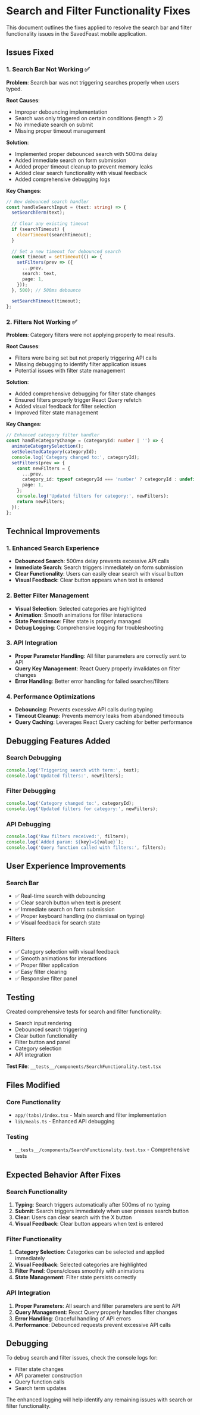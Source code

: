 # Search and Filter Functionality Fixes

This document outlines the fixes applied to resolve the search bar and filter functionality issues in the SavedFeast mobile application.

## Issues Fixed

### 1. Search Bar Not Working ✅

**Problem**: Search bar was not triggering searches properly when users typed.

**Root Causes**:
- Improper debouncing implementation
- Search was only triggered on certain conditions (length > 2)
- No immediate search on submit
- Missing proper timeout management

**Solution**:
- Implemented proper debounced search with 500ms delay
- Added immediate search on form submission
- Added proper timeout cleanup to prevent memory leaks
- Added clear search functionality with visual feedback
- Added comprehensive debugging logs

**Key Changes**:
```typescript
// New debounced search handler
const handleSearchInput = (text: string) => {
  setSearchTerm(text);
  
  // Clear any existing timeout
  if (searchTimeout) {
    clearTimeout(searchTimeout);
  }
  
  // Set a new timeout for debounced search
  const timeout = setTimeout(() => {
    setFilters(prev => ({
      ...prev,
      search: text,
      page: 1,
    }));
  }, 500); // 500ms debounce
  
  setSearchTimeout(timeout);
};
```

### 2. Filters Not Working ✅

**Problem**: Category filters were not applying properly to meal results.

**Root Causes**:
- Filters were being set but not properly triggering API calls
- Missing debugging to identify filter application issues
- Potential issues with filter state management

**Solution**:
- Added comprehensive debugging for filter state changes
- Ensured filters properly trigger React Query refetch
- Added visual feedback for filter selection
- Improved filter state management

**Key Changes**:
```typescript
// Enhanced category filter handler
const handleCategoryChange = (categoryId: number | '') => {
  animateCategorySelection();
  setSelectedCategory(categoryId);
  console.log('Category changed to:', categoryId);
  setFilters(prev => {
    const newFilters = {
      ...prev,
      category_id: typeof categoryId === 'number' ? categoryId : undefined,
      page: 1,
    };
    console.log('Updated filters for category:', newFilters);
    return newFilters;
  });
};
```

## Technical Improvements

### 1. Enhanced Search Experience
- **Debounced Search**: 500ms delay prevents excessive API calls
- **Immediate Search**: Search triggers immediately on form submission
- **Clear Functionality**: Users can easily clear search with visual button
- **Visual Feedback**: Clear button appears when text is entered

### 2. Better Filter Management
- **Visual Selection**: Selected categories are highlighted
- **Animation**: Smooth animations for filter interactions
- **State Persistence**: Filter state is properly managed
- **Debug Logging**: Comprehensive logging for troubleshooting

### 3. API Integration
- **Proper Parameter Handling**: All filter parameters are correctly sent to API
- **Query Key Management**: React Query properly invalidates on filter changes
- **Error Handling**: Better error handling for failed searches/filters

### 4. Performance Optimizations
- **Debouncing**: Prevents excessive API calls during typing
- **Timeout Cleanup**: Prevents memory leaks from abandoned timeouts
- **Query Caching**: Leverages React Query caching for better performance

## Debugging Features Added

### Search Debugging
```typescript
console.log('Triggering search with term:', text);
console.log('Updated filters:', newFilters);
```

### Filter Debugging
```typescript
console.log('Category changed to:', categoryId);
console.log('Updated filters for category:', newFilters);
```

### API Debugging
```typescript
console.log('Raw filters received:', filters);
console.log(`Added param: ${key}=${value}`);
console.log('Query function called with filters:', filters);
```

## User Experience Improvements

### Search Bar
- ✅ Real-time search with debouncing
- ✅ Clear search button when text is present
- ✅ Immediate search on form submission
- ✅ Proper keyboard handling (no dismissal on typing)
- ✅ Visual feedback for search state

### Filters
- ✅ Category selection with visual feedback
- ✅ Smooth animations for interactions
- ✅ Proper filter application
- ✅ Easy filter clearing
- ✅ Responsive filter panel

## Testing

Created comprehensive tests for search and filter functionality:
- Search input rendering
- Debounced search triggering
- Clear button functionality
- Filter button and panel
- Category selection
- API integration

**Test File**: `__tests__/components/SearchFunctionality.test.tsx`

## Files Modified

### Core Functionality
- `app/(tabs)/index.tsx` - Main search and filter implementation
- `lib/meals.ts` - Enhanced API debugging

### Testing
- `__tests__/components/SearchFunctionality.test.tsx` - Comprehensive tests

## Expected Behavior After Fixes

### Search Functionality
1. **Typing**: Search triggers automatically after 500ms of no typing
2. **Submit**: Search triggers immediately when user presses search button
3. **Clear**: Users can clear search with the X button
4. **Visual Feedback**: Clear button appears when text is entered

### Filter Functionality
1. **Category Selection**: Categories can be selected and applied immediately
2. **Visual Feedback**: Selected categories are highlighted
3. **Filter Panel**: Opens/closes smoothly with animations
4. **State Management**: Filter state persists correctly

### API Integration
1. **Proper Parameters**: All search and filter parameters are sent to API
2. **Query Management**: React Query properly handles filter changes
3. **Error Handling**: Graceful handling of API errors
4. **Performance**: Debounced requests prevent excessive API calls

## Debugging

To debug search and filter issues, check the console logs for:
- Filter state changes
- API parameter construction
- Query function calls
- Search term updates

The enhanced logging will help identify any remaining issues with search or filter functionality.
